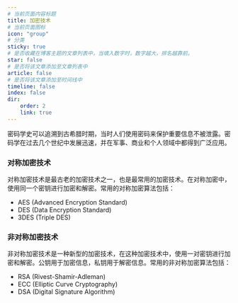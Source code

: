 ```yaml
---
# 当前页面内容标题
title: 加密技术
# 当前页面图标
icon: "group"
# 分类
sticky: true
# 是否收藏在博客主题的文章列表中，当填入数字时，数字越大，排名越靠前。
star: false
# 是否将该文章添加至文章列表中
article: false
# 是否将该文章添加至时间线中
timeline: false
index: false
dir:
    order: 2
    link: true
---
```


密码学史可以追溯到古希腊时期，当时人们使用密码来保护重要信息不被泄露。密码学在过去几个世纪中发展迅速，并在军事、商业和个人领域中都得到广泛应用。

### 对称加密技术

对称加密技术是最古老的加密技术之一，也是最常用的加密技术。在对称加密中，使用同一个密钥进行加密和解密。常用的对称加密算法包括：

- AES (Advanced Encryption Standard)
- DES (Data Encryption Standard)
- 3DES (Triple DES)

### 非对称加密技术

非对称加密技术是一种新型的加密技术，在这种加密技术中，使用一对密钥进行加密和解密。公钥用于加密信息，私钥用于解密信息。常用的非对称加密算法包括：

- RSA (Rivest-Shamir-Adleman)
- ECC (Elliptic Curve Cryptography)
- DSA (Digital Signature Algorithm)

